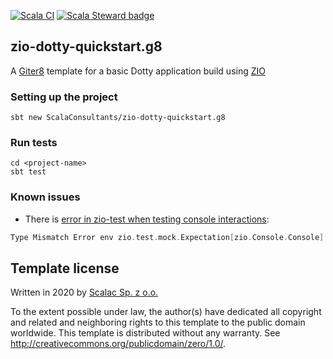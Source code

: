 [![Scala CI](https://github.com/ScalaConsultants/zio-dotty-quickstart.g8/workflows/Scala%20CI/badge.svg?branch=master)](https://github.com/ScalaConsultants/zio-dotty-quickstart.g8/actions?query=workflow%3A%22Scala+CI%22+branch%3Amaster)
[![Scala Steward badge](https://img.shields.io/badge/Scala_Steward-helping-brightgreen.svg?style=flat&logo=data:image/png;base64,iVBORw0KGgoAAAANSUhEUgAAAA4AAAAQCAMAAAARSr4IAAAAVFBMVEUAAACHjojlOy5NWlrKzcYRKjGFjIbp293YycuLa3pYY2LSqql4f3pCUFTgSjNodYRmcXUsPD/NTTbjRS+2jomhgnzNc223cGvZS0HaSD0XLjbaSjElhIr+AAAAAXRSTlMAQObYZgAAAHlJREFUCNdNyosOwyAIhWHAQS1Vt7a77/3fcxxdmv0xwmckutAR1nkm4ggbyEcg/wWmlGLDAA3oL50xi6fk5ffZ3E2E3QfZDCcCN2YtbEWZt+Drc6u6rlqv7Uk0LdKqqr5rk2UCRXOk0vmQKGfc94nOJyQjouF9H/wCc9gECEYfONoAAAAASUVORK5CYII=)](https://scala-steward.org)

## zio-dotty-quickstart.g8

A [Giter8][g8] template for a basic Dotty application build using [ZIO]

### Setting up the project

```shell script
sbt new ScalaConsultants/zio-dotty-quickstart.g8
```

### Run tests

```shell script
cd <project-name>
sbt test
```

### Known issues

* There is [error in zio-test when testing console interactions](https://github.com/zio/zio/issues/3995):
```scala
Type Mismatch Error env zio.test.mock.Expectation[zio.Console.Console]
```

Template license
----------------
Written in 2020 by [Scalac Sp. z o.o.](https://scalac.io/?utm_source=scalac_github&utm_campaign=scalac1&utm_medium=web)

To the extent possible under law, the author(s) have dedicated all copyright and related
and neighboring rights to this template to the public domain worldwide.
This template is distributed without any warranty. See <http://creativecommons.org/publicdomain/zero/1.0/>.

[g8]: http://www.foundweekends.org/giter8/
[scalac]: https://scalac.io/
[zio]: https://zio.dev/
